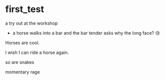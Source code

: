 # first_test
a try out at the workshop


* a horse walks into a bar and the bar tender asks why the long face?
😢
 
Horses are cool.

I wish I can ride a horse again.

so are snakes


momentary rage
